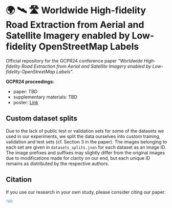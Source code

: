 # :earth_africa: :artificial_satellite: :motorway: Worldwide High-fidelity Road Extraction from Aerial and Satellite Imagery enabled by Low-fidelity OpenStreetMap Labels
Official repository for the GCPR24 conference paper *"Worldwide High-fidelity Road Extraction from Aerial and Satellite Imagery enabled by Low-fidelity OpenStreetMap Labels"*.

**GCPR24 proceedings:**
- paper: TBD
- supplementary materials: TBD
- poster: [Link](https://github.com/corentinh271/WorldwideHighFidelityRoadExtractionGCPR24/blob/main/henry_et_al_gcpr_2024_worldwide_hifi_road_extraction_aerial_satellite_imagery_poster.pdf)

## Custom dataset splits

Due to the lack of public test or validation sets for some of the datasets we used in our experiments, we split the data ourselves into custom training, validation and test sets (cf. Section 3 in the paper). The images belonging to each set are given in `datasets_splits.json` for each dataset as an image ID. The image prefixes and suffixes may slightly differ from the original images due to modifications made for clarity on our end, but each unique ID remains as distributed by the respective authors.

## Citation

If you use our research in your own study, please consider citing our paper:

```BibTeX
TBD
```
